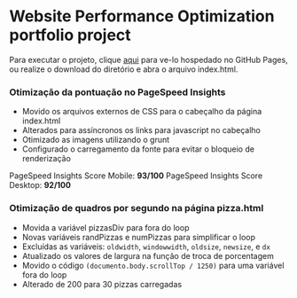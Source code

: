 # Website Performance Optimization portfolio project

Para executar o projeto, clique [aqui](https://jeancwill.github.io/frontend-nanodegree-mobile-portfolio/index.html) para ve-lo hospedado no GitHub Pages, ou realize o download do diretório e abra o arquivo index.html.

### Otimização da pontuação no PageSpeed Insights
  - Movido os arquivos externos de CSS para o cabeçalho da página index.html
  - Alterados para assíncronos os links para javascript no cabeçalho
  - Otimizado as imagens utilizando o grunt
  - Configurado o carregamento da fonte para evitar o bloqueio de renderização
 
PageSpeed Insights Score Mobile: **93/100**
PageSpeed Insights Score Desktop: **92/100**

### Otimização de quadros por segundo na página pizza.html
  - Movida a variável pizzasDiv para fora do loop
  - Novas variáveis randPizzas e numPizzas para simplificar o loop
  - Excluídas as variáveis: ```oldwidth```, ```windowwidth```, ```oldsize```, ```newsize```, e ```dx```
  - Atualizado os valores de largura na função de troca de porcentagem
  - Movido o código ```(documento.body.scrollTop / 1250)``` para uma variável fora do loop
  - Alterado de 200 para 30 pizzas carregadas
